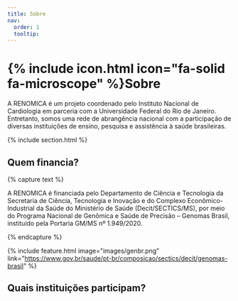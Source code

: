 ```yaml
---
title: Sobre
nav:
  order: 1
  tooltip:
---
```


# {% include icon.html icon="fa-solid fa-microscope" %}Sobre

A RENOMICA é um projeto coordenado pelo Instituto Nacional de Cardiologia em parceria com a Universidade Federal do Rio de Janeiro. Entretanto, somos uma rede de abrangência nacional com a participação de diversas instituições de ensino, pesquisa e assistência à saúde brasileiras.

{% include section.html %}

## Quem financia?

{% capture text %}

A RENOMICA é financiada pelo Departamento de Ciência e Tecnologia da Secretaria de Ciência, Tecnologia e Inovação e do Complexo Econômico-Industrial da Saúde do Ministério de Saúde (Decit/SECTICS/MS), por meio do Programa Nacional de Genômica e Saúde de Precisão – Genomas Brasil, instituído pela Portaria GM/MS nº 1.949/2020.

{% endcapture %}

{%
  include feature.html
  image="images/genbr.png"
  link="https://www.gov.br/saude/pt-br/composicao/sectics/decit/genomas-brasil"
  %}

## Quais instituições participam?
